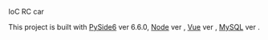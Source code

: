 IoC RC car

This project is built with
[PySide6](https://www.qt.io/qt-for-python) ver 6.6.0,
[Node]() ver ,
[Vue]() ver ,
[MySQL]() ver .